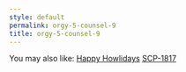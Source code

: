 ```yaml
---
style: default
permalink: orgy-5-counsel-9
title: orgy-5-counsel-9
---
```

You may also like:
[Happy Howlidays](http://scp-wiki.net/happy-howlidays)
[SCP-1817](http://scp-wiki.net/scp-1817)